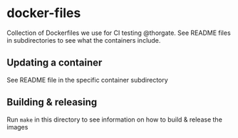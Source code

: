 # docker-files

Collection of Dockerfiles we use for CI testing @thorgate. See README files in
subdirectories to see what the containers include.

## Updating a container

See README file in the specific container subdirectory

## Building & releasing

Run `make` in this directory to see information on how to build & release the images
